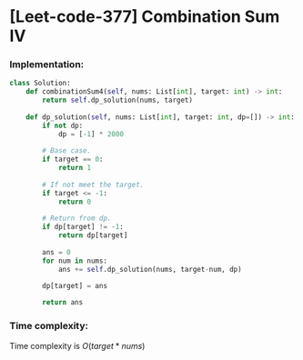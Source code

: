 # [Leet-code-377] Combination Sum IV

### Implementation:

```python
class Solution:
    def combinationSum4(self, nums: List[int], target: int) -> int:
        return self.dp_solution(nums, target)
    
    def dp_solution(self, nums: List[int], target: int, dp=[]) -> int:
        if not dp:
            dp = [-1] * 2000
        
        # Base case.
        if target == 0:
            return 1
        
        # If not meet the target.
        if target <= -1:
            return 0
        
        # Return from dp.
        if dp[target] != -1:
            return dp[target]
        
        ans = 0
        for num in nums:
            ans += self.dp_solution(nums, target-num, dp)
        
        dp[target] = ans

        return ans
```

### Time complexity:

Time complexity is $O(target * nums)$
